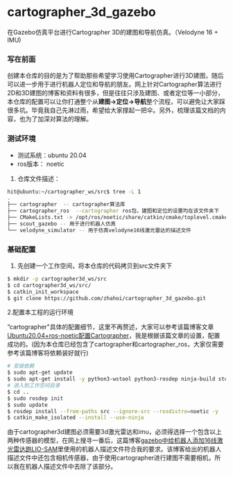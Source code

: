 # cartographer_3d_gazebo
在Gazebo仿真平台进行Cartographer 3D的建图和导航仿真。（Velodyne 16 + IMU)



### 写在前面

创建本仓库的目的是为了帮助那些希望学习使用Cartographer进行3D建图，随后可以进一步用于进行机器人定位和导航的朋友。网上针对Cartographer算法进行2D和3D建图的博客和资料有很多，但是往往只涉及建图、或者定位等一小部分，本仓库的配置可以让你打通整个从**建图->定位->导航**整个流程，可以避免让大家踩很多坑。毕竟我自己先淋过雨，希望给大家撑起一把伞。另外，梳理该篇文档的内容，也为了加深对算法的理解。



### 测试环境

- 测试系统：ubuntu 20.04
- ros版本： noetic

1. 仓库文件描述：

```sh
hit@ubuntu:~/cartographer_ws/src$ tree -L 1
.
├── cartographer  -- cartographer算法库
├── cartographer_ros  --cartographer ros包，建图和定位的设置均在该文件夹下
├── CMakeLists.txt -> /opt/ros/noetic/share/catkin/cmake/toplevel.cmake
├── scout_gazebo -- 用于进行机器人仿真
└── velodyne_simulator -- 用于仿真velodyne16线激光雷达的描述文件

```



### 基础配置

1. 先创建一个工作空间，将本仓库的代码拷贝到src文件夹下

```sh
$ mkdir -p cartographer3d_ws/src
$ cd cartographer3d_ws/src/
$ catkin_init_workspace
$ git clone https://github.com/zhahoi/cartographer_3d_gazebo.git
```

   2.配置本工程的运行环境

”cartographer"具体的配置细节，这里不再赘述，大家可以参考该篇博客文章[Ubuntu20.04+ros-noetic配置Cartographer](https://blog.csdn.net/GFCLJY/article/details/141992799)，我是根据该篇文章的设置，配置成功的。(因为本仓库已经包含了cartographer和cartographer_ros，大家仅需要参考该篇博客将依赖装好就行)

```sh
# 安装依赖
$ sudo apt-get update
$ sudo apt-get install -y python3-wstool python3-rosdep ninja-build stow
# 进入到工作空间目录
$ cd ..
$ sudo rosdep init
$ sudo update
$ rosdep install --from-paths src --ignore-src --rosdistro=noetic -y
$ catkin_make_isolated --install --use-ninja
```

 由于cartographer3d建图必须需要3d激光雷达和imu，必须得选择一个包含以上两种传感器的模型，在网上搜寻一番后，这篇博客[gazebo中给机器人添加16线激光雷达跑LIO-SAM](https://blog.csdn.net/weixin_40599145/article/details/126929222)里使用的机器人描述文件符合我的要求。该博客给出的机器人描述文件中还包含相机传感器，由于使用cartographer进行建图不需要相机，所以我在机器人描述文件中去除了该部分。



